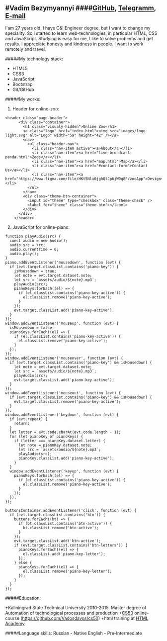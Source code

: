 #Vadim Bezymyannyi
####[GitHub](https://github.com/Vadosdavos), [Telegramm](https://t.me/inemidavos), [E-mail](bezbvap@gmail.com)
---
I'am 27 years old. I have C&I Engineer degree, but I want to change my speciality. So I started to learn web-technologies, in particular HTML, CSS and JavaScript. Studying is easy for me, I like to solve problems and get results. I appreciate honesty and kindness in people. I want to work remotely and travel.

#####My technology stack: 
* HTML5
* CSS3
* JavaScript
* Bootstrap 
* Git/GitHub

#####My works: 

1. Header for online-zoo:
```
<header class="page-header">
      <div class="container">
        <h1 class="visualy-hidden">Online Zoo</h1>
        <a class="logo" href="index.html"><img src="images/logo-light.svg" alt="Logo" width="59" height="42" /></a>
        <nav>
          <ul class="header-nav">
            <li class="nav-item active"><a>About</a></li>
            <li class="nav-item"><a href="live-broadcast-panda.html">Zoos</a></li>
            <li class="nav-item"><a href="map.html">Map</a></li>
            <li class="nav-item"><a href="#contact-form">Contact Us</a></li>
            <li class="nav-item"><a href="https://www.figma.com/file/HKt5Nlx0jghQtJp6jW9q8F/zooApp">Design</a></li>
          </ul>
        </nav>
        <div class="theme-btn-container">
          <input id="theme" type="checkbox" class="theme-check" />
          <label for="theme" class="theme-btn"></label>
        </div>
      </div>
    </header>
```
2. JavaScript for online-piano:

```
function playAudio(src) {
  const audio = new Audio();
  audio.src = src;
  audio.currentTime = 0;
  audio.play();
}
piano.addEventListener('mousedown', function (evt) {
  if (evt.target.classList.contains('piano-key')) {
    isMousedown = true;
    let note = evt.target.dataset.note;
    let src = `assets/audio/${note}.mp3`;
    playAudio(src);
    pianoKeys.forEach((el) => {
      if (el.classList.contains('piano-key-active')) {
        el.classList.remove('piano-key-active');
      }
    });
    evt.target.classList.add('piano-key-active');
  }
});
window.addEventListener('mouseup', function (evt) {
  isMousedown = false;
  pianoKeys.forEach((el) => {
    if (el.classList.contains('piano-key-active')) {
      el.classList.remove('piano-key-active');
    }
  });
});
window.addEventListener('mouseover', function (evt) {
  if (evt.target.classList.contains('piano-key') && isMousedown) {
    let note = evt.target.dataset.note;
    let src = `assets/audio/${note}.mp3`;
    playAudio(src);
    evt.target.classList.add('piano-key-active');
  }
});
window.addEventListener('mouseout', function (evt) {
  if (evt.target.classList.contains('piano-key') && isMousedown) {
    evt.target.classList.remove('piano-key-active');
  }
});
window.addEventListener('keydown', function (evt) {
  if (evt.repeat) {
    return;
  }
  let letter = evt.code.charAt(evt.code.length - 1);
  for (let pianoKey of pianoKeys) {
    if (letter === pianoKey.dataset.letter) {
      let note = pianoKey.dataset.note;
      let src = `assets/audio/${note}.mp3`;
      playAudio(src);
      pianoKey.classList.add('piano-key-active');
    }
  }
  window.addEventListener('keyup', function (evt) {
    pianoKeys.forEach((el) => {
      if (el.classList.contains('piano-key-active')) {
        el.classList.remove('piano-key-active');
      }
    });
  });
});

buttonsContainer.addEventListener('click', function (evt) {
  if (evt.target.classList.contains('btn')) {
    buttons.forEach((bt) => {
      if (bt.classList.contains('btn-active')) {
        bt.classList.remove('btn-active');
      }
    });
    evt.target.classList.add('btn-active');
    if (evt.target.classList.contains('btn-letters')) {
      pianoKeys.forEach((el) => {
        el.classList.add('piano-key-letter');
      });
    } else {
      pianoKeys.forEach((el) => {
        el.classList.remove('piano-key-letter');
      });
    }
  }
});
```

#####Education: 

+Kaliningrad State Technical University 2010-2015. Master degree of Automation of technological processes and production
+[CS50](https://cs50.harvard.edu/) online-course (https://github.com/Vadosdavos/cs50)
+html training at [HTML Academy](https://htmlacademy.ru/)

#####Language skills:
Russian - Native
English - Pre-Intermediate
